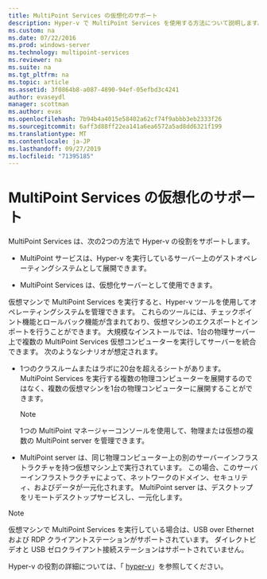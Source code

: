 ```yaml
---
title: MultiPoint Services の仮想化のサポート
description: Hyper-v で MultiPoint Services を使用する方法について説明します。
ms.custom: na
ms.date: 07/22/2016
ms.prod: windows-server
ms.technology: multipoint-services
ms.reviewer: na
ms.suite: na
ms.tgt_pltfrm: na
ms.topic: article
ms.assetid: 3f0864b8-a087-4890-94ef-05efbd3c4241
author: evaseydl
manager: scottman
ms.author: evas
ms.openlocfilehash: 7b94b4a4015e58402a62cf74f9abbb3eb2333f26
ms.sourcegitcommit: 6aff3d88ff22ea141a6ea6572a5ad8dd6321f199
ms.translationtype: MT
ms.contentlocale: ja-JP
ms.lasthandoff: 09/27/2019
ms.locfileid: "71395185"
---
```

# <a name="multipoint-services-virtualization-support"></a>MultiPoint Services の仮想化のサポート
MultiPoint Services は、次の2つの方法で Hyper-v の役割をサポートします。  
  
-   MultiPoint サービスは、Hyper-v を実行しているサーバー上のゲストオペレーティングシステムとして展開できます。  
  
-   MultiPoint Services は、仮想化サーバーとして使用できます。   
  
仮想マシンで MultiPoint Services を実行すると、Hyper-v ツールを使用してオペレーティングシステムを管理できます。 これらのツールには、チェックポイント機能とロールバック機能が含まれており、仮想マシンのエクスポートとインポートを行うことができます。 大規模なインストールでは、1台の物理サーバー上で複数の MultiPoint Services 仮想コンピューターを実行してサーバーを統合できます。 次のようなシナリオが想定されます。  
  
-   1つのクラスルームまたはラボに20台を超えるシートがあります。 MultiPoint Services を実行する複数の物理コンピューターを展開するのではなく、複数の仮想マシンを1台の物理コンピューターに展開することができます。  
  
    > [!NOTE]  
    > 1つの MultiPoint マネージャーコンソールを使用して、物理または仮想の複数の MultiPoint server を管理できます。  
  
-   MultiPoint server は、同じ物理コンピューター上の別のサーバーインフラストラクチャを持つ仮想マシン上で実行されています。 この場合、このサーバーインフラストラクチャによって、ネットワークのドメイン、セキュリティ、およびデータが一元化されます。 MultiPoint server は、デスクトップをリモートデスクトップサービスし、一元化します。  
  
> [!NOTE]  
> 仮想マシンで MultiPoint Services を実行している場合は、USB over Ethernet および RDP クライアントステーションがサポートされています。 ダイレクトビデオと USB ゼロクライアント接続ステーションはサポートされていません。  
  
Hyper-v の役割の詳細については、「 [hyper-v](../../virtualization/hyper-v/hyper-v-on-windows-server.md)」を参照してください。  